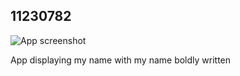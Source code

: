 ## 11230782

![App screenshot](/rn-assignment2-11230782/Screenshot_20240527-165111.jpg)

App displaying my name with my name boldly written